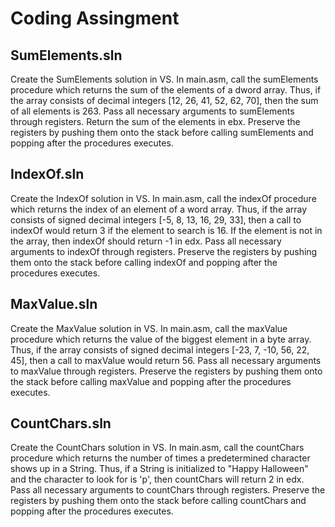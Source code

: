# Coding Assingment

## SumElements.sln
Create the SumElements solution in VS. In main.asm, call the sumElements procedure which returns the sum of the elements of a dword array. Thus, 
if the array consists of decimal integers [12, 26, 41, 52, 62, 70], then the sum of all elements is 263. Pass all necessary arguments to sumElements 
through registers. Return the sum of the elements in ebx. Preserve the registers by pushing them onto the stack before calling sumElements and popping 
after the procedures executes.

## IndexOf.sln
Create the IndexOf solution in VS. In main.asm, call the indexOf procedure which returns the index of an element of a word array. Thus, if the array 
consists of signed decimal integers [-5, 8, 13, 16, 29, 33], then a call to indexOf would return 3 if the element to search is 16. If the element is 
not in the array, then indexOf should return -1 in edx. Pass all necessary arguments to indexOf through registers. Preserve the registers by pushing 
them onto the stack before calling indexOf and popping after the procedures executes. 

## MaxValue.sln
Create the MaxValue solution in VS. In main.asm, call the maxValue procedure which returns the value of the biggest element in a byte array. Thus, 
if the array consists of signed decimal integers [-23, 7, -10, 56, 22, 45], then a call to maxValue would return 56. Pass all necessary arguments to 
maxValue through registers. Preserve the registers by pushing them onto the stack before calling maxValue and popping after the procedures executes. 

## CountChars.sln
Create the CountChars solution in VS. In main.asm, call the countChars procedure which returns the number of times a predetermined character shows 
up in a String. Thus, if a String is initialized to "Happy Halloween" and the character to look for is 'p', then countChars will return 2 in edx. 
Pass all necessary arguments to countChars through registers. Preserve the registers by pushing them onto the stack before calling countChars and 
popping after the procedures executes.
